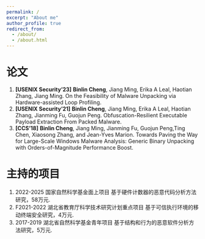```yaml
---
permalink: /
excerpt: "About me"
author_profile: true
redirect_from: 
  - /about/
  - /about.html
---
```




论文
======
1.  **[USENIX Security’23]** **Binlin Cheng**, Jiang Ming, Erika A Leal, Haotian Zhang, Jiang Ming. On the Feasibility of Malware Unpacking via Hardware-assisted Loop Profiling.
1. **[USENIX Security’21]** **Binlin Cheng**, Jiang Ming, Erika A Leal, Haotian Zhang, Jianming Fu, Guojun Peng. Obfuscation-Resilient Executable Payload Extraction From Packed Malware. 
1. **[CCS’18]** **Binlin Cheng**, Jiang Ming, Jianming Fu, Guojun Peng,Ting Chen, Xiaosong Zhang, and Jean-Yves Marion. Towards Paving the Way for Large-Scale Windows Malware Analysis: Generic Binary Unpacking with Orders-of-Magnitude Performance Boost.


主持的项目
======
1. 2022-2025 	国家自然科学基金面上项目 
基于硬件计数器的恶意代码分析方法研究，58万元.
3. F2021-2022	湖北省教育厅科学技术研究计划重点项目 基于可信执行环境的移动终端安全研究，4万元.
4. 2017-2019	湖北省自然科学基金青年项目 基于结构和行为的恶意软件分析方法研究，5万元.


